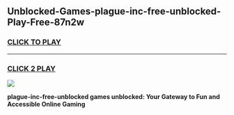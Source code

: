 
## Unblocked-Games-plague-inc-free-unblocked-Play-Free-87n2w
<h3>
<a href="https://premium76.site?title=plague-inc-free-unblocked&ref=21A">CLICK TO PLAY</a></h3>
<hr>

<h3>
<a href="https://premium76.site?title=plague-inc-free-unblocked&ref=21A">CLICK 2 PLAY</a>
  
</h3>

<a href="https://premium76.site?title=plague-inc-free-unblocked&ref=21A"><img src="https://clearcache.store/games.png"></a>


**plague-inc-free-unblocked games unblocked: Your Gateway to Fun and Accessible Online Gaming**
